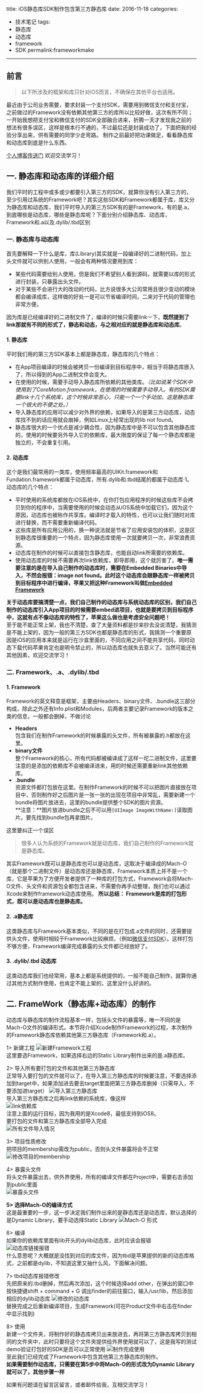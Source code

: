 title: iOS静态库SDK制作包含第三方静态库
date: 2016-11-18
categories:
- 技术笔记
tags:
- 静态库
- 动态库
- framework
- SDK
permalink:frameworkmake    

---

##		前言  
>	以下所涉及的框架和库只针对iOS而言，不确保在其他平台也适用。

最近由于公司业务需要，要求封装一个支付SDK，需要用到微信支付和支付宝，之前做过的Framework没有依赖其他第三方的库所以比较好做，这次有所不同；一开始我想把支付宝和微信支付的SDK全部融合进来，折腾一天才发现我之前的想法有很多误区，这样是根本行不通的，不过最后还是封装成功了，下面把我的经验分享出来，供有需要的同学少走弯路。 制作之前最好把功课做足，看看静态库和动态库到底是什么东西。   
<!-- more -->
[个人博客传送门](http://www.gaoshilei.com)   欢迎交流学习！
##		一.	静态库和动态库的详细介绍  
我们平时的工程中或多或少都要引入第三方的SDK，就算你没有引入第三方的，至少引用过系统的Framework吧？其实这些SDK和Framework都属于库，库又分为静态库和动态库，我们平时导入的第三方SDK有的是Framework，有的是.a，到底哪些是动态库，哪些是静态库呢？下面分别介绍静态库、动态库，Framework和.a以及.dylib/.tbd区别  	
###	一.	静态库与动态库
首先要解释一下什么是库，库(Library)其实就是一段编译好的二进制代码，加上头文件就可以供别人使用，一般会有两种情况要用到库：  

- 某些代码需要给别人使用，但是我们不希望别人看到源码，就需要以库的形式进行封装，只暴露出头文件。  
- 对于某些不会进行大的改动的代码，比方说很多大公司常用且很少变动的模块都会编译成库，这样做的好处一是可以节省编译时间，二来对于代码的管理也非常方便。  

因为库是已经编译好的二进制文件了，编译的时候只需要link一下，**既然提到了link那就有不同的形式了，静态和动态，与之相对应的就是静态库和动态库**。   

####	1. 静态库
平时我们用的第三方SDK基本上都是静态库，静态库的几个特点：  

-	在App项目编译的时候会被拷贝一份编译到目标程序中，相当于将静态库嵌入了，所以得到的App二进制文件会变大。
- 在使用的时候，需要手动导入静态库所依赖的其他类库。*（比如说某个SDK中使用到了CoreMotion.framework，在使用的时候需要手动导入。有的SDK需要link十几个系统库，这个时候非常恶心，只能一个一个手动加，这是静态库一个很大的不便之处。）* 
- 导入静态库的应用可以减少对外界的依赖，如果导入的是第三方动态库，动态库找不到的话应用就会崩掉，例如Linux上经常出现的lib not found。
- 静态库很大的一个优点是减少耦合性，因为静态库中是不可以包含其他静态库的，使用的时候要另外导入它的依赖库，最大限度的保证了每一个静态库都是独立的，不会重复引用。

####	2.	动态库  
这个是我们最常用的一类库，使用频率最高的UIKit.framework和Fundation.framework都属于动态库，所有.dylib和.tbd结尾的都属于动态库·1。动态库的几个特点：  

-	平时使用的系统库都放在iOS系统中，在你打包应用程序的时候这些库不会拷贝到你的程序中，当需要使用的时候会动态从iOS系统中加载它们，因为这个原因，动态库也被称作共享库。编译时才载入的特性，也可以让我们随时对库进行替换，而不需要重新编译代码。
- 	这些库是所有应用公用的，换一种说法就是节省了应用安装包的体积，这是区别静态库很重要的一个特点，因为静态库使用一次就要拷贝一次，非常浪费资源。  
-  动态库在制作的时候可以直接包含静态库，也能自动link所需要的依赖库。
-  使用动态库的时候不需要再次link依赖库，即导即用，这个就厉害了。**唯一需要注意的是在导入自己制作的动态库时，需要在Embedded Binaries中导入，不然会报错：image not found。此时这个动态库会跟静态库一样被拷贝到目标程序中进行编译，苹果又把这种Framework叫做[Embedded Framework](https://developer.apple.com/library/content/documentation/General/Conceptual/ExtensibilityPG/ExtensionScenarios.html)**  

**关于动态库要搞清楚一点，我们自己制作的动态库与系统动态库的区别，我们自己制作的动态库引入App项目的时候需要embed进项目，也就是要拷贝到目标程序中，这就有点不像动态库的特性了，苹果这么做也是考虑安全问题吧！**  
至于能不能正常上架，我也不清楚，查了大量资料都是抄来抄去没说清楚，我猜测是不能上架的，因为一般的第三方SDK也都是静态库的形式，我猜测一个重要原因是iOS的应用本来就是运行在沙盒里面的，不同应用之间不能共享代码，同时动态下载代码苹果肯定也是明令禁止的，所以动态库也就失去意义了。当然可能还有其他因素，欢迎交流学习！

###	二.	Framework、.a、.dylib/.tbd
####	1.	Framework  
Framework的英文释意是框架，主要由Headers、binary文件、.bundle这三部分构成，除此之外还有Info.plist和Modules，后两者主要记录Framework的版本之类的信息，一般都会删掉，不做讨论  

-	**Headers**  
包含我们在制作Framework的时候暴露的头文件，所有被暴露的.h都放在这里。
-	**binary文件**  
整个Framework的核心，所有代码都被编译成了这样一坨二进制文件，这里要注意的是添加的依赖库不会被编译进来，用的时候还需要重新link其他依赖库。  
-	**.bundle**   
资源文件都打包放在这里。在制作Framework的时候不可以把图片直接放在项目中，否则制作好之后图片是一张一张的出现在项目中非常乱，需要新建一个bundle将图片放进去，这里的bundle提供整个SDK的图片资源。  
**注意：**图片放进bundle之后不可以用`[UIImage ImageWithName:]`读取图片。要先找到bundle包再拿图片。  

这里要纠正一个误区
>	很多人认为系统的Framework就是动态库，我们自己制作的Framework就是静态库。  

其实Framework既可以是静态库也可以是动态库，这取决于编译成的Mach-O（就是那个二进制文件）是动态库还是静态库，Framework本质上并不是一个库，它是苹果为了方便开发者提供了一种库的打包方式，Framework会将Mach-O文件、头文件和资源包全都包含进来，不需要你再手动整理，我们也可以通过Xcode来制作framework动态库使用。
**所以总结： Framework是库的打包形式，既可以是动态库也是静态库。**

####	2.	.a静态库
这类静态库与Framework基本类似，不同的是在打包成.a文件的同时，还需要提供头文件，使用时相较于Framework比较麻烦，（例如[微信支付SDK](https://open.weixin.qq.com/cgi-bin/showdocument?action=dir_list&t=resource/res_list&verify=1&id=open1419319164&token=&lang=zh_CN)）。这样打包不够方便，Framework编译完成暴露的头文件都已经放好了。  

####	3.	.dylib/.tbd 动态库 
这类动态库我们也经常用，基本上都是系统提供的，一般不能自己制作，就算你通过其他方式制作使用，也肯定不能上架的，这里没什么好讲的。 

##		二.	FrameWork（静态库+动态库）的制作
动态库与静态库的制作流程基本一样，包括头文件的暴露等，唯一不同的是Mach-O文件的编译形式。本节将介绍Xcode制作Framework的过程，本次制作的Framework静态库依赖其他第三方静态库（Framework和.a）。

1>	新建工程
![新建Framework工程](http://oeat6c2zg.bkt.clouddn.com/%E9%9D%99%E6%80%81%E5%BA%93%E5%8A%A8%E6%80%81%E5%BA%93%E5%88%B6%E4%BD%9C-%E6%96%B0%E5%BB%BA%E5%B7%A5%E7%A8%8B.png)  
这里要选Framework，如果选择右边的Static Library制作出来的是.a静态库。

2>	导入所有要打包的文件和其他第三方静态库  
正常导入要打包的文件就可以了，在导入第三方静态库的时候要注意，不要选择添加到target中，如果添加进去要去target里面把第三方静态库删掉（只需导入，不要添加进target）
![导入第三方静态库](http://oeat6c2zg.bkt.clouddn.com/%E9%9D%99%E6%80%81%E5%BA%93%E5%8A%A8%E6%80%81%E5%BA%93%E5%88%B6%E4%BD%9C-%E5%AF%BC%E5%85%A5%E7%AC%AC%E4%B8%89%E6%96%B9%E9%9D%99%E6%80%81%E5%BA%93.png)  
导入第三方静态库之后再link依赖的系统库，像这样  
![link依赖库](http://oeat6c2zg.bkt.clouddn.com/%E9%9D%99%E6%80%81%E5%BA%93%E5%8A%A8%E6%80%81%E5%BA%93%E5%88%B6%E4%BD%9C-%E5%AF%BC%E5%85%A5%E4%BE%9D%E8%B5%96%E5%BA%93.png)  
注意上面的运行目标，因为我用的是Xcode8，最低支持到iOS8。  
要打包的文件和第三方静态库全部导入完成    
![所有文件导入情况](http://oeat6c2zg.bkt.clouddn.com/%E9%9D%99%E6%80%81%E5%BA%93%E5%8A%A8%E6%80%81%E5%BA%93%E5%88%B6%E4%BD%9C-%E9%A1%B9%E7%9B%AE%E6%96%87%E4%BB%B6%E5%AF%BC%E5%85%A5%E6%83%85%E5%86%B5.png)   

3>	项目性质修改  
把项目的membership需改为public，否则头文件暴露将会不正常  
![修改项目的membership](http://oeat6c2zg.bkt.clouddn.com/%E9%9D%99%E6%80%81%E5%BA%93%E5%8A%A8%E6%80%81%E5%BA%93%E5%88%B6%E4%BD%9C-%E5%B7%A5%E7%A8%8B%E6%80%A7%E8%B4%A8.png)  

4>	暴露头文件  
将头文件暴露出去，供外界使用，所有的编译文件都在Project中，需要右击添加到public里面  
![暴露头文件](http://oeat6c2zg.bkt.clouddn.com/%E9%9D%99%E6%80%81%E5%BA%93%E5%8A%A8%E6%80%81%E5%BA%93%E5%88%B6%E4%BD%9C-%E6%9A%B4%E9%9C%B2%E5%A4%B4%E6%96%87%E4%BB%B6.png)  

**5>	选择Mach-O的编译方式**  
这是最重要的一步，这一步决定我们制作出来的是静态库还是动态库，默认选择的是Dynamic Library，要手动选择Static Library
![Mach-O 形式](http://oeat6c2zg.bkt.clouddn.com/%E9%9D%99%E6%80%81%E5%BA%93%E5%8A%A8%E6%80%81%E5%BA%93%E5%88%B6%E4%BD%9C-%E9%80%89%E6%8B%A9%E7%BC%96%E8%AF%91%E6%96%B9%E5%BC%8F.png)

6>	编译  
如果你的依赖库里面有lib开头的dylib动态库，此时应该会报错  
![动态库链接报错](http://oeat6c2zg.bkt.clouddn.com/%E9%9D%99%E6%80%81%E5%BA%93%E5%8A%A8%E6%80%81%E5%BA%93%E5%88%B6%E4%BD%9C-%E7%B3%BB%E7%BB%9F%E5%8A%A8%E6%80%81%E5%BA%93%E6%8A%A5%E9%94%99.png)  
什么意思呢？大概就是没找到对应的库文件，因为tbd是苹果提供的新的动态库格式，之前都是dylib，不知道这里又抽什么风，下面解决问题。  

7>	tbd动态库报错修改  
先把原来的.tbd删掉，然后再次添加，这个时候选择add other，在弹出的窗口中按快捷键shift + command + G 调出finder的前往窗口，输入/usr/lib，然后添加相应的dylib动态库 
![修改的动态库](http://oeat6c2zg.bkt.clouddn.com/%E9%9D%99%E6%80%81%E5%BA%93%E5%8A%A8%E6%80%81%E5%BA%93%E5%88%B6%E4%BD%9C-%E6%9B%BF%E6%8D%A2%E4%BE%9D%E8%B5%96%E5%BA%93.png)  
替换完成之后重新编译项目，生成Framework(可在Product文件中右击在finder中显示找到)  

8>	使用  
新建一个文件夹，将制作好的静态库拷贝出来放进去，再将第三方静态库拷贝到相同的文件夹中，此时只要将这个文件夹提供给外界使用就可以了，这是我写的测试demo验证打包好的SDK是否可以正常使用 
![制作完成使用](http://oeat6c2zg.bkt.clouddn.com/%E9%9D%99%E6%80%81%E5%BA%93%E5%8A%A8%E6%80%81%E5%BA%93%E5%88%B6%E4%BD%9C-%E5%88%B6%E4%BD%9C%E5%AE%8C%E6%88%90%E4%BD%BF%E7%94%A8.png)  
至此我们已经完成了Framework中包含其他第三方静态库的制作。  
**如果需要制作动态库，只需要在第5步中将Mach-O的形式改为Dynamic Library就可以了，其他步骤一样**   
 
如果有问题请在留言区留言，或者邮件给我，互相交流学习！  
